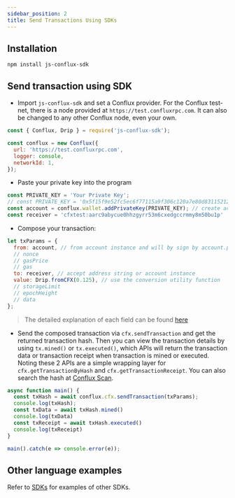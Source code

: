 ```yaml
---
sidebar_position: 2
title: Send Transactions Using SDKs
---
```


## Installation

``` npm install js-conflux-sdk ```

## Send transaction using SDK

* Import `js-conflux-sdk` and set a Conflux provider. For the Conflux test-net, there is a node provided at `https://test.confluxrpc.com`. It can also be changed to any other Conflux node, even your own.

```javascript
const { Conflux, Drip } = require('js-conflux-sdk');

const conflux = new Conflux({
  url: 'https://test.confluxrpc.com',
  logger: console,
  networkId: 1,
});
```

* Paste your private key into the program

```javascript
const PRIVATE_KEY = 'Your Private Key';
// const PRIVATE_KEY = '0x5f15f9e52fc5ec6f77115a9f306c120a7e80d83115212d33a843bb6b7989c261';
const account = conflux.wallet.addPrivateKey(PRIVATE_KEY); // create account instance
const receiver = 'cfxtest:aarc9abycue0hhzgyrr53m6cxedgccrmmy8m50bu1p'
```

* Compose your transaction:

```javascript
let txParams = {
  from: account, // from account instance and will by sign by account.privateKey
  // nonce
  // gasPrice
  // gas
  to: receiver, // accept address string or account instance
  value: Drip.fromCFX(0.125), // use the conversion utility function
  // storageLimit
  // epochHeight
  // data
};
```

> The detailed explanation of each field can be found [here](../learn/core-space-basics/core-transactions.md)

* Send the composed transaction via ```cfx.sendTransaction``` and get the returned transaction hash. Then you can view the transaction details by using `tx.mined()` or `tx.executed()`, which APIs will return the transaction data or transaction receipt when transaction is mined or executed. Noting these 2 APIs are a simple wrapping layer for `cfx.getTransactionByHash` and `cfx.getTransactionReceipt`. You can also search the hash at [Conflux Scan](http://confluxscan.io/).

```javascript
async function main() {
  const txHash = await conflux.cfx.sendTransaction(txParams);
  console.log(txHash);
  const txData = await txHash.mined()
  console.log(txData)
  const txReceipt = await txHash.executed()
  console.log(txReceipt)
}

main().catch(e => console.error(e));
```

## Other language examples

Refer to [SDKs](../build/sdks-and-tools/sdks.md) for examples of other SDKs.
